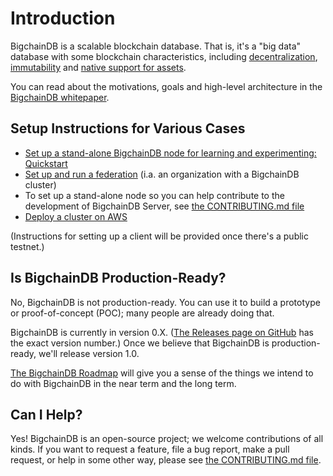 # Introduction

BigchainDB is a scalable blockchain database. That is, it's a "big data" database with some blockchain characteristics, including [decentralization](topic-guides/decentralized.html), [immutability](topic-guides/immutable.html) and [native support for assets](topic-guides/assets.html).

You can read about the motivations, goals and high-level architecture in the [BigchainDB whitepaper](https://www.bigchaindb.com/whitepaper/).


## Setup Instructions for Various Cases

* [Set up a stand-alone BigchainDB node for learning and experimenting: Quickstart](quickstart.html)
* [Set up and run a federation](clusters-feds/federation-set-up.html) (i.a. an organization with a BigchainDB cluster)
* To set up a stand-alone node so you can help contribute to the development of BigchainDB Server, see [the CONTRIBUTING.md file](https://github.com/bigchaindb/bigchaindb/blob/master/CONTRIBUTING.md)
* [Deploy a cluster on AWS](clusters-feds/deploy-on-aws.html)

(Instructions for setting up a client will be provided once there's a public testnet.)


## Is BigchainDB Production-Ready?

No, BigchainDB is not production-ready. You can use it to build a prototype or proof-of-concept (POC); many people are already doing that.

BigchainDB is currently in version 0.X. ([The Releases page on GitHub](https://github.com/bigchaindb/bigchaindb/releases) has the exact version number.) Once we believe that BigchainDB is production-ready, we'll release version 1.0.

[The BigchainDB Roadmap](https://github.com/bigchaindb/org/blob/master/ROADMAP.md) will give you a sense of the things we intend to do with BigchainDB in the near term and the long term.


## Can I Help?

Yes! BigchainDB is an open-source project; we welcome contributions of all kinds. If you want to request a feature, file a bug report, make a pull request, or help in some other way, please see [the CONTRIBUTING.md file](https://github.com/bigchaindb/bigchaindb/blob/master/CONTRIBUTING.md).

